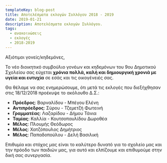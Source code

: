 ```yaml
---
templateKey: blog-post
title: Αποτελέσματα εκλογών Συλλόγου 2018 - 2019
date: 2019-01-21
description: Αποτελέσματα εκλογών Συλλόγου.
tags:
  - ανακοινώσεις
  - εκλογές
  - 2018-2019
---
```


Αξιότιμοι γονείς/κηδεμόνες,

Το νέο διοικητικό συμβούλιο γονέων και κηδεμόνων του 9ου Δημοτικού Σχολείου σας εύχεται **χρόνια πολλά, καλή και
δημιουργική χρονιά με υγεία και ευτυχία** σε εσάς και τις οικογένειές σας.

Θα θέλαμε να σας ενημερώσουμε, ότι μετά τις εκλογές που διεξήχθησαν στις 18/12/2018 προέκυψε το ακόλουθο Δ.Σ.:

- **Πρόεδρος**: Βαρναλίδου - Μπέγου Ελένη
- **Αντιπρόεδρος**: Σύρου - Τζεμετζή Φωτεινή
- **Γραμματέας**: Λαζαρίδου - Δήμου Τάνια
- **Ταμίας**: Καλλία - Κουτσοπαυλίδου Δωροθέα
- **Μέλος**: Πλουμής Θεόδωρος
- **Μέλος**: Χατζόπουλος Δημήτριος
- **Μέλος**: Παπαδοπούλου - Δελή Βασιλική

Επιθυμία και στόχος μας είναι το καλύτερο δυνατό για το σχολείο μας και την πρόοδο
των παιδιών μας, για αυτό και ελπίζουμε και επιθυμούμε στην δική σας συνεργασία.
